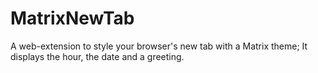 # MatrixNewTab
A web-extension to style your browser's new tab with a Matrix theme;
It displays the hour, the date and a greeting.
